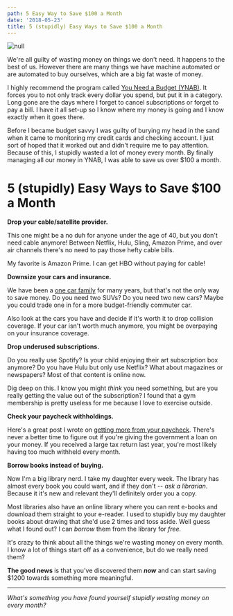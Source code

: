 ```yaml
---
path: 5 Easy Way to Save $100 a Month
date: '2018-05-23'
title: 5 (stupidly) Easy Ways to Save $100 a Month
---
```

![null](/assets/5wayssave100month.png)

We're all guilty of wasting money on things we don't need.  It happens to the best of us.  However there are many things we have machine automated or are automated to buy ourselves, which are a big fat waste of money.  

I highly recommend the program called [You Need a Budget (YNAB)](https://ynab.com/referral/?ref=LZ_JUlWk3nnnAwmX&utm_source=customer_referral).  It forces you to not only track every dollar you spend, but put it in a category.  Long gone are the days where I forget to cancel subscriptions or forget to pay a bill.  I have it all set-up so I know where my money is going and I know exactly when it goes there.

Before I became budget savvy I was guilty of burying my head in the sand when it came to monitoring my credit cards and checking account.  I just sort of hoped that it worked out and didn't require me to pay attention.  Because of this, I stupidly wasted a lot of money every month.  By finally managing all our money in YNAB, I was able to save us over $100 a month.

# 5 (stupidly) Easy Ways to Save $100 a Month

**Drop your cable/satellite provider.**

This one might be a no duh for anyone under the age of 40, but you don't need cable anymore!  Between Netflix, Hulu, Sling, Amazon Prime, and over air channels there's no need to pay those hefty cable bills. 

My favorite is Amazon Prime. I can get HBO without paying for cable!

**Downsize your cars and insurance.**

We have been a [one car family](https://kohlifornia.com/3-tips-for-living-the-one-car-life/) for many years, but that's not the only way to save money.  Do you need two SUVs?  Do you need two new cars?  Maybe you could trade one in for a more budget-friendly commuter car.  

Also look at the cars you have and decide if it's worth it to drop collision coverage.  If your car isn't worth much anymore, you might be overpaying on your insurance coverage.

**Drop underused subscriptions.**

Do you really use Spotify?  Is your child enjoying their art subscription box anymore?  Do you have Hulu but only use Netflix? What about magazines or newspapers? Most of that content is online now.  

Dig deep on this.  I know you might _think_ you need something, but are you really getting the value out of the subscription?  I found that a gym membership is pretty useless for me because I love to exercise outside.

**Check your paycheck withholdings.**

Here's a great post I wrote on [getting more from your paycheck](https://kohlifornia.com/3-easy-ways-to-increase-your-paycheck).  There's never a better time to figure out if you're giving the government a loan on your money.  If you received a large tax return last year, you're most likely having too much withheld every month.

**Borrow books instead of buying.**

Now I'm a big library nerd.  I take my daughter every week.  The library has almost every book you could want, and if they don't -- _ask a librarian_.  Because it it's new and relevant they'll definitely order you a copy.  

Most libraries also have an online library where you can rent e-books and download them straight to your e-reader.  I used to stupidly buy my daughter books about drawing that she'd use 2 times and toss aside.  Well guess what I found out? I can _borrow_ them from the library for _free._

It's crazy to think about all the things we're wasting money on every month.  I know a lot of things start off as a convenience, but do we really need them?  

**The good news** is that you've discovered them _**now**_ and can start saving $1200 towards something more meaningful.

- - -

_What's something you have found yourself stupidly wasting money on every month?_
